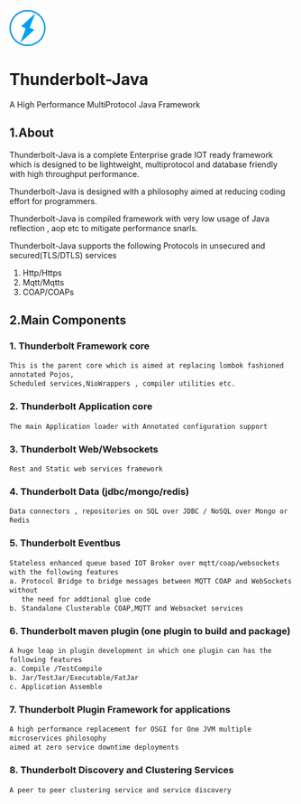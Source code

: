 ![Thunderbolt logo](/tblogosm.png "Thunderbolt")
# Thunderbolt-Java
A High Performance MultiProtocol Java Framework

## 1.About
  Thunderbolt-Java is a complete Enterprise grade IOT ready framework which is designed to be lightweight, multiprotocol and database friendly with high throughput performance. 
  
  Thunderbolt-Java is designed with a philosophy aimed at reducing coding effort for programmers.
  
  Thunderbolt-Java is compiled framework with very low usage of Java reflection , aop etc to mitigate performance snarls. 
  
  Thunderbolt-Java supports the following Protocols in unsecured and secured(TLS/DTLS) services
  
  1. Http/Https
  2. Mqtt/Mqtts
  3. COAP/COAPs

## 2.Main Components
### 1. Thunderbolt Framework core
    This is the parent core which is aimed at replacing lombok fashioned annotated Pojos,
    Scheduled services,NioWrappers , compiler utilities etc.
### 2. Thunderbolt Application core
    The main Application loader with Annotated configuration support
### 3. Thunderbolt Web/Websockets
    Rest and Static web services framework
### 4. Thunderbolt Data (jdbc/mongo/redis)
    Data connectors , repositories on SQL over JDBC / NoSQL over Mongo or Redis
### 5. Thunderbolt Eventbus
    Stateless enhanced queue based IOT Broker over mqtt/coap/websockets with the following features
    a. Protocol Bridge to bridge messages between MQTT COAP and WebSockets without 
       the need for addtional glue code
    b. Standalone Clusterable COAP,MQTT and Websocket services
### 6. Thunderbolt maven plugin (one plugin to build and package)
    A huge leap in plugin development in which one plugin can has the following features
    a. Compile /TestCompile
    b. Jar/TestJar/Executable/FatJar
    c. Application Assemble
### 7. Thunderbolt Plugin Framework for applications
	A high performance replacement for OSGI for One JVM multiple microservices philosophy
	aimed at zero service downtime deployments
### 8. Thunderbolt Discovery and Clustering Services 
	A peer to peer clustering service and service discovery

